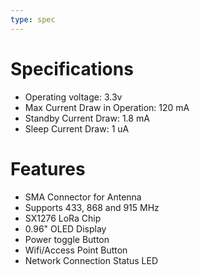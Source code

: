 ```yaml
---
type: spec
---
```


# Specifications

- Operating voltage:  3.3v
- Max Current Draw in Operation: 120 mA
- Standby Current Draw: 1.8 mA
- Sleep Current Draw: 1 uA

# Features

- SMA Connector for Antenna
- Supports 433, 868 and 915 MHz
- SX1276 LoRa Chip
- 0.96" OLED Display
- Power toggle Button
- Wifi/Access Point Button
- Network Connection Status LED
